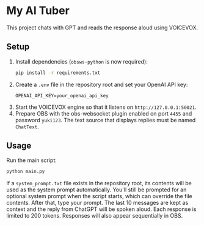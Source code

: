 # My AI Tuber

This project chats with GPT and reads the response aloud using VOICEVOX.

## Setup

1. Install dependencies (``obsws-python`` is now required):
   ```bash
   pip install -r requirements.txt
   ```
2. Create a `.env` file in the repository root and set your OpenAI API key:
   ```
   OPENAI_API_KEY=your_openai_api_key
   ```
3. Start the VOICEVOX engine so that it listens on `http://127.0.0.1:50021`.
4. Prepare OBS with the obs-websocket plugin enabled on port ``4455`` and
   password ``yuki123``. The text source that displays replies must be named
   ``ChatText``.

## Usage

Run the main script:
```bash
python main.py
```
If a `system_prompt.txt` file exists in the repository root, its contents will
be used as the system prompt automatically. You'll still be prompted for an
optional system prompt when the script starts, which can override the file
contents.
After that, type your prompt. The last 10 messages are kept as context and
the reply from ChatGPT will be spoken aloud. Each response is limited to
200 tokens.
Responses will also appear sequentially in OBS.
